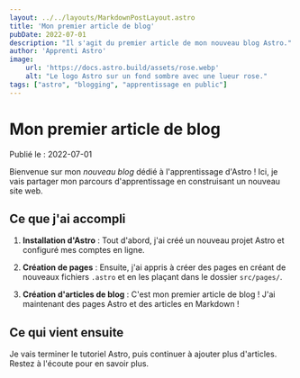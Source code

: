```yaml
---
layout: ../../layouts/MarkdownPostLayout.astro
title: 'Mon premier article de blog'
pubDate: 2022-07-01
description: "Il s'agit du premier article de mon nouveau blog Astro."
author: 'Apprenti Astro'
image:
    url: 'https://docs.astro.build/assets/rose.webp'
    alt: "Le logo Astro sur un fond sombre avec une lueur rose."
tags: ["astro", "blogging", "apprentissage en public"]
---
```

# Mon premier article de blog

Publié le : 2022-07-01

Bienvenue sur mon _nouveau blog_ dédié à l'apprentissage d'Astro ! Ici, je vais partager mon parcours d'apprentissage en construisant un nouveau site web.

## Ce que j'ai accompli

1. **Installation d'Astro** : Tout d'abord, j'ai créé un nouveau projet Astro et configuré mes comptes en ligne.

2. **Création de pages** : Ensuite, j'ai appris à créer des pages en créant de nouveaux fichiers `.astro` et en les plaçant dans le dossier `src/pages/`.

3. **Création d'articles de blog** : C'est mon premier article de blog ! J'ai maintenant des pages Astro et des articles en Markdown !

## Ce qui vient ensuite

Je vais terminer le tutoriel Astro, puis continuer à ajouter plus d'articles. Restez à l'écoute pour en savoir plus.
